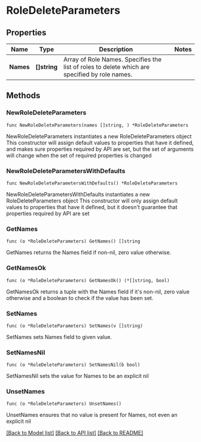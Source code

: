 # RoleDeleteParameters

## Properties

Name | Type | Description | Notes
------------ | ------------- | ------------- | -------------
**Names** | **[]string** | Array of Role Names.  Specifies the list of roles to delete which are specified by role names. | 

## Methods

### NewRoleDeleteParameters

`func NewRoleDeleteParameters(names []string, ) *RoleDeleteParameters`

NewRoleDeleteParameters instantiates a new RoleDeleteParameters object
This constructor will assign default values to properties that have it defined,
and makes sure properties required by API are set, but the set of arguments
will change when the set of required properties is changed

### NewRoleDeleteParametersWithDefaults

`func NewRoleDeleteParametersWithDefaults() *RoleDeleteParameters`

NewRoleDeleteParametersWithDefaults instantiates a new RoleDeleteParameters object
This constructor will only assign default values to properties that have it defined,
but it doesn't guarantee that properties required by API are set

### GetNames

`func (o *RoleDeleteParameters) GetNames() []string`

GetNames returns the Names field if non-nil, zero value otherwise.

### GetNamesOk

`func (o *RoleDeleteParameters) GetNamesOk() (*[]string, bool)`

GetNamesOk returns a tuple with the Names field if it's non-nil, zero value otherwise
and a boolean to check if the value has been set.

### SetNames

`func (o *RoleDeleteParameters) SetNames(v []string)`

SetNames sets Names field to given value.


### SetNamesNil

`func (o *RoleDeleteParameters) SetNamesNil(b bool)`

 SetNamesNil sets the value for Names to be an explicit nil

### UnsetNames
`func (o *RoleDeleteParameters) UnsetNames()`

UnsetNames ensures that no value is present for Names, not even an explicit nil

[[Back to Model list]](../README.md#documentation-for-models) [[Back to API list]](../README.md#documentation-for-api-endpoints) [[Back to README]](../README.md)


